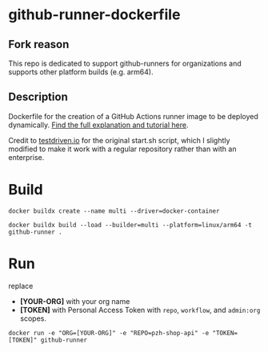 # github-runner-dockerfile
## Fork reason
This repo is dedicated to support github-runners for organizations and supports other platform builds (e.g. arm64).

## Description
Dockerfile for the creation of a GitHub Actions runner image to be deployed dynamically. [Find the full explanation and tutorial here](https://baccini-al.medium.com/creating-a-dockerfile-for-dynamically-creating-github-actions-self-hosted-runners-5994cc08b9fb).

Credit to [testdriven.io](https://testdriven.io/blog/github-actions-docker/) for the original start.sh script, which I slightly modified to make it work with a regular repository rather than with an enterprise. 

# Build
```shell
docker buildx create --name multi --driver=docker-container 
```
```shell
docker buildx build --load --builder=multi --platform=linux/arm64 -t github-runner .
```
# Run
replace
- **[YOUR-ORG]** with your org name
- **[TOKEN]** with Personal Access Token with `repo`, `workflow`, and `admin:org` scopes.
```shell
docker run -e "ORG=[YOUR-ORG]" -e "REPO=pzh-shop-api" -e "TOKEN=[TOKEN]" github-runner
```
